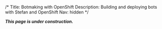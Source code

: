 /*
Title: Botmaking with OpenShift
Description: Building and deploying bots with Stefan and OpenShift
Nav: hidden
*/

***This page is under construction.***

